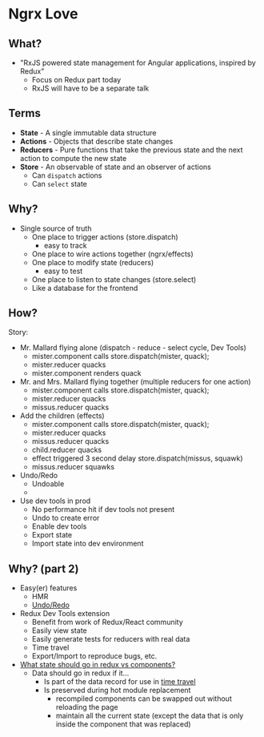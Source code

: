 # Ngrx Love

## What?

- "RxJS powered state management for Angular applications, inspired by Redux"
  - Focus on Redux part today
  - RxJS will have to be a separate talk

## Terms

- **State** - A single immutable data structure
- **Actions** - Objects that describe state changes
- **Reducers** - Pure functions that take the previous state and the next action to compute the new state
- **Store** - An observable of state and an observer of actions
  - Can `dispatch` actions
  - Can `select` state

## Why?
- Single source of truth
  - One place to trigger actions (store.dispatch)
    - easy to track
  - One place to wire actions together (ngrx/effects)
  - One place to modify state (reducers)
    - easy to test
  - One place to listen to state changes (store.select)
  - Like a database for the frontend

## How?

Story:
- Mr. Mallard flying alone (dispatch - reduce - select cycle, Dev Tools)
  - mister.component calls store.dispatch(mister, quack);
  - mister.reducer quacks
  - mister.component renders quack
- Mr. and Mrs. Mallard flying together (multiple reducers for one action)
  - mister.component calls store.dispatch(mister, quack);
  - mister.reducer quacks
  - missus.reducer quacks
- Add the children (effects)
  - mister.component calls store.dispatch(mister, quack);
  - mister.reducer quacks
  - missus.reducer quacks
  - child.reducer quacks
  - effect triggered 3 second delay store.dispatch(missus, squawk)
  - missus.reducer squawks
- Undo/Redo
  - Undoable
  - 
- Use dev tools in prod
  - No performance hit if dev tools not present
  - Undo to create error
  - Enable dev tools
  - Export state
  - Import state into dev environment

## Why? (part 2)

- Easy(er) features
  - HMR
  - [Undo/Redo](http://blog.brecht.io/Cancellable-optimistic-updates-in-Angular2-and-Redux/)
- Redux Dev Tools extension
  - Benefit from work of Redux/React community
  - Easily view state
  - Easily generate tests for reducers with real data
  - Time travel
  - Export/Import to reproduce bugs, etc.
- [What state should go in redux vs components?](https://github.com/reactjs/redux/issues/1287)
  - Data should go in redux if it...
    - Is part of the data record for use in [time travel](http://ngrx.github.io/example-app/#/)
    - Is preserved during hot module replacement
        - recompiled components can be swapped out without reloading the page
        - maintain all the current state (except the data that is only inside the component that was replaced)
